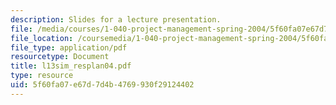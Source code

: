 ```yaml
---
description: Slides for a lecture presentation.
file: /media/courses/1-040-project-management-spring-2004/5f60fa07e67d7d4b4769930f29124402_l13sim_resplan04.pdf
file_location: /coursemedia/1-040-project-management-spring-2004/5f60fa07e67d7d4b4769930f29124402_l13sim_resplan04.pdf
file_type: application/pdf
resourcetype: Document
title: l13sim_resplan04.pdf
type: resource
uid: 5f60fa07-e67d-7d4b-4769-930f29124402
---
```

